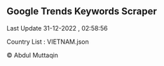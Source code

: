 

## Google Trends Keywords Scraper 
 
Last Update 31-12-2022 , 02:58:56

Country List :
VIETNAM.json



© Abdul Muttaqin 
